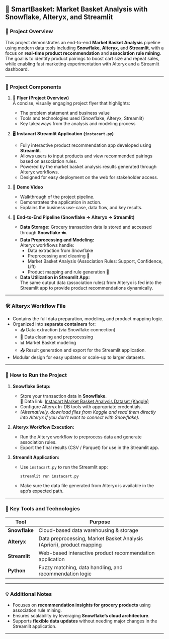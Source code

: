 ## 🧺 **SmartBasket: Market Basket Analysis with Snowflake, Alteryx, and Streamlit**

### 📝 **Project Overview**
This project demonstrates an end-to-end **Market Basket Analysis** pipeline using modern data tools including **Snowflake**, **Alteryx**, and **Streamlit**, with a focus on **real-time product recommendation** and **association rule mining**.
The goal is to identify product pairings to boost cart size and repeat sales, while enabling fast marketing experimentation with Alteryx and a Streamlit dashboard. 

---

### 📂 **Project Components**

1. 📌 **Flyer (Project Overview)**  
   A concise, visually engaging project flyer that highlights:
   - The problem statement and business value
   - Tools and technologies used (Snowflake, Alteryx, Streamlit)
   - Key takeaways from the analysis and modeling process

2. 🖥️ **Instacart Streamlit Application (`instacart.py`)**
   - Fully interactive product recommendation app developed using **Streamlit**.
   - Allows users to input products and view recommended pairings based on association rules.
   - Powered by the market basket analysis results generated through Alteryx workflows.
   - Designed for easy deployment on the web for stakeholder access.

3. 🎥 **Demo Video**  
   - Walkthrough of the project pipeline.
   - Demonstrates the application in action.
   - Explains the business use-case, data flow, and key results.

4. 🔗 **End-to-End Pipeline (Snowflake → Alteryx → Streamlit)**
   - **Data Storage:** Grocery transaction data is stored and accessed through **Snowflake** ☁️.
   - **Data Preprocessing and Modeling:**  
     Alteryx workflows handle:
     - Data extraction from Snowflake
     - Preprocessing and cleaning 🧹
     - Market Basket Analysis (Association Rules: Support, Confidence, Lift)
     - Product mapping and rule generation 🎯
   - **Data Utilization in Streamlit App:**  
     The same output data (association rules) from Alteryx is fed into the Streamlit app to provide product recommendations dynamically.

---

### 🛠️ **Alteryx Workflow File**
- Contains the full data preparation, modeling, and product mapping logic.
- Organized into **separate containers** for:
  - 📥 Data extraction (via Snowflake connection)
  - 🧹 Data cleaning and preprocessing
  - 📊 Market Basket modeling
  - 📤 Result generation and export for the Streamlit application.
- Modular design for easy updates or scale-up to larger datasets.

---

### 🚀 **How to Run the Project**

1. **Snowflake Setup:**  
   - Store your transaction data in **Snowflake**.  
     📂 Data link: [Instacart Market Basket Analysis Dataset (Kaggle)](https://www.kaggle.com/datasets/psparks/instacart-market-basket-analysis)  
   - Configure Alteryx In-DB tools with appropriate credentials.  
   - _(Alternatively, download files from Kaggle and read them directly into Alteryx if you don't want to connect with Snowflake)._

2. **Alteryx Workflow Execution:**  
   - Run the Alteryx workflow to preprocess data and generate association rules.
   - Export the final results (CSV / Parquet) for use in the Streamlit app.

3. **Streamlit Application:**  
   - Use `instacart.py` to run the Streamlit app:
     ```bash
     streamlit run instacart.py
     ```
   - Make sure the data file generated from Alteryx is available in the app’s expected path.

---

### 🧰 **Key Tools and Technologies**

| Tool                    | Purpose                                 |
|-------------------------|-----------------------------------------|
| **Snowflake**          | Cloud-based data warehousing & storage  |
| **Alteryx**             | Data preprocessing, Market Basket Analysis (Apriori), product mapping |
| **Streamlit**           | Web-based interactive product recommendation application |
| **Python**              | Fuzzy matching, data handling, and recommendation logic |

---

### 💡 **Additional Notes**
- Focuses on **recommendation insights for grocery products** using association rule mining.
- Ensures scalability by leveraging **Snowflake’s cloud architecture**.
- Supports **flexible data updates** without needing major changes in the Streamlit application.

---
